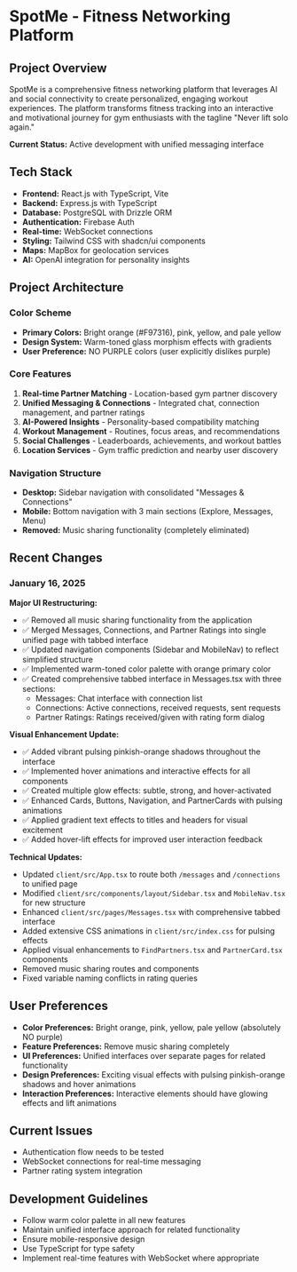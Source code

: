 # SpotMe - Fitness Networking Platform

## Project Overview
SpotMe is a comprehensive fitness networking platform that leverages AI and social connectivity to create personalized, engaging workout experiences. The platform transforms fitness tracking into an interactive and motivational journey for gym enthusiasts with the tagline "Never lift solo again."

**Current Status:** Active development with unified messaging interface

## Tech Stack
- **Frontend:** React.js with TypeScript, Vite
- **Backend:** Express.js with TypeScript
- **Database:** PostgreSQL with Drizzle ORM
- **Authentication:** Firebase Auth
- **Real-time:** WebSocket connections
- **Styling:** Tailwind CSS with shadcn/ui components
- **Maps:** MapBox for geolocation services
- **AI:** OpenAI integration for personality insights

## Project Architecture

### Color Scheme
- **Primary Colors:** Bright orange (#F97316), pink, yellow, and pale yellow
- **Design System:** Warm-toned glass morphism effects with gradients
- **User Preference:** NO PURPLE colors (user explicitly dislikes purple)

### Core Features
1. **Real-time Partner Matching** - Location-based gym partner discovery
2. **Unified Messaging & Connections** - Integrated chat, connection management, and partner ratings
3. **AI-Powered Insights** - Personality-based compatibility matching
4. **Workout Management** - Routines, focus areas, and recommendations
5. **Social Challenges** - Leaderboards, achievements, and workout battles
6. **Location Services** - Gym traffic prediction and nearby user discovery

### Navigation Structure
- **Desktop:** Sidebar navigation with consolidated "Messages & Connections"
- **Mobile:** Bottom navigation with 3 main sections (Explore, Messages, Menu)
- **Removed:** Music sharing functionality (completely eliminated)

## Recent Changes

### January 16, 2025
**Major UI Restructuring:**
- ✅ Removed all music sharing functionality from the application
- ✅ Merged Messages, Connections, and Partner Ratings into single unified page with tabbed interface
- ✅ Updated navigation components (Sidebar and MobileNav) to reflect simplified structure
- ✅ Implemented warm-toned color palette with orange primary color
- ✅ Created comprehensive tabbed interface in Messages.tsx with three sections:
  - Messages: Chat interface with connection list
  - Connections: Active connections, received requests, sent requests
  - Partner Ratings: Ratings received/given with rating form dialog

**Visual Enhancement Update:**
- ✅ Added vibrant pulsing pinkish-orange shadows throughout the interface
- ✅ Implemented hover animations and interactive effects for all components
- ✅ Created multiple glow effects: subtle, strong, and hover-activated
- ✅ Enhanced Cards, Buttons, Navigation, and PartnerCards with pulsing animations
- ✅ Applied gradient text effects to titles and headers for visual excitement
- ✅ Added hover-lift effects for improved user interaction feedback

**Technical Updates:**
- Updated `client/src/App.tsx` to route both `/messages` and `/connections` to unified page
- Modified `client/src/components/layout/Sidebar.tsx` and `MobileNav.tsx` for new structure
- Enhanced `client/src/pages/Messages.tsx` with comprehensive tabbed interface
- Added extensive CSS animations in `client/src/index.css` for pulsing effects
- Applied visual enhancements to `FindPartners.tsx` and `PartnerCard.tsx` components
- Removed music sharing routes and components
- Fixed variable naming conflicts in rating queries

## User Preferences
- **Color Preferences:** Bright orange, pink, yellow, pale yellow (absolutely NO purple)
- **Feature Preferences:** Remove music sharing completely
- **UI Preferences:** Unified interfaces over separate pages for related functionality
- **Design Preferences:** Exciting visual effects with pulsing pinkish-orange shadows and hover animations
- **Interaction Preferences:** Interactive elements should have glowing effects and lift animations

## Current Issues
- Authentication flow needs to be tested
- WebSocket connections for real-time messaging
- Partner rating system integration

## Development Guidelines
- Follow warm color palette in all new features
- Maintain unified interface approach for related functionality
- Ensure mobile-responsive design
- Use TypeScript for type safety
- Implement real-time features with WebSocket where appropriate
